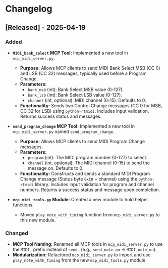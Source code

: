# Changelog

## [Released] - 2025-04-19

### Added

- **`MIDI_bank_select` MCP Tool:** Implemented a new tool in `mcp_midi_server.py`.
  - **Purpose:** Allows MCP clients to send MIDI Bank Select MSB (CC 0) and LSB (CC 32) messages, typically used before a Program Change.
  - **Parameters:**
    - `bank_msb` (int): Bank Select MSB value (0-127).
    - `bank_lsb` (int): Bank Select LSB value (0-127).
    - `channel` (int, optional): MIDI channel (0-15). Defaults to 0.
  - **Functionality:** Sends two Control Change messages (CC 0 for MSB, CC 32 for LSB) using `python-rtmidi`. Includes input validation. Returns success status and messages.

- **`send_program_change` MCP Tool:** Implemented a new tool in `mcp_midi_server.py` named `send_program_change`.
  - **Purpose:** Allows MCP clients to send MIDI Program Change messages.
  - **Parameters:**
    - `program` (int): The MIDI program number (0-127) to select.
    - `channel` (int, optional): The MIDI channel (0-15) to send the message on. Defaults to 0.
  - **Functionality:** Constructs and sends a standard MIDI Program Change message (Status byte `0xC0` + channel) using the `python-rtmidi` library. Includes input validation for program and channel numbers. Returns a success status and message upon completion.
- **`mcp_midi_tools.py` Module:** Created a new module to hold helper functions.
  - Moved `play_note_with_timing` function from `mcp_midi_server.py` to this new module.

### Changed

- **MCP Tool Naming:** Renamed all MCP tools in `mcp_midi_server.py` to use the `MIDI_` prefix instead of `send_` (e.g., `send_note_on` -> `MIDI_note_on`).
- **Modularization:** Refactored `mcp_midi_server.py` to import and use `play_note_with_timing` from the new `mcp_midi_tools.py` module.
